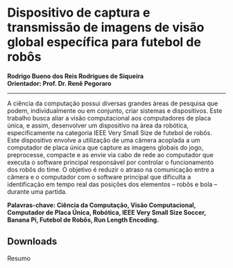 # Dispositivo de captura e transmissão de imagens de visão global específica para futebol de robôs
**Rodrigo Bueno dos Reis Rodrigues de Siqueira**  
**Orientador: Prof. Dr. Renê Pegoraro**
***
A ciência da computação possui diversas grandes áreas de pesquisa que podem,
individualmente ou em conjunto, criar sistemas e dispositivos. Este trabalho busca aliar
a visão computacional aos computadores de placa única, e assim, desenvolver um
dispositivo na área da robótica, especificamente na categoria IEEE Very Small Size de
futebol de robôs. Este dispositivo envolve a utilização de uma câmera acoplada a um
computador de placa única que capture as imagens globais do jogo, preprocesse,
compacte e as envie via cabo de rede ao computador que executa o software principal
responsável por controlar o funcionamento dos robôs do time. O objetivo é reduzir o
atraso na comunicação entre a câmera e o computador com o software principal que
dificulta a identificação em tempo real das posições dos elementos – robôs e bola –
durante uma partida.  

**Palavras-chave: Ciência da Computação, Visão Computacional, Computador de Placa Única, Robótica, IEEE Very Small Size Soccer, Banana Pi, Futebol de Robôs, Run Length Encoding.**

## Downloads

<a :href="$withBase('/files/resumo_rodrigo.pdf')" download>Resumo</a>

